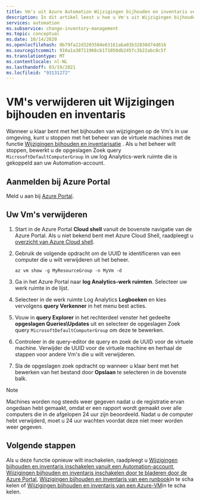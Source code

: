 ```yaml
---
title: Vm's uit Azure Automation Wijzigingen bijhouden en inventaris verwijderen
description: In dit artikel leest u hoe u Vm's uit Wijzigingen bijhouden en inventaris kunt verwijderen.
services: automation
ms.subservice: change-inventory-management
ms.topic: conceptual
ms.date: 10/14/2020
ms.openlocfilehash: 0b79fa22d3203504e63161aba03b32830d74d016
ms.sourcegitcommit: 910a1a38711966cb171050db245fc3b22abc8c5f
ms.translationtype: MT
ms.contentlocale: nl-NL
ms.lasthandoff: 03/19/2021
ms.locfileid: "93131272"
---
```

# <a name="remove-vms-from-change-tracking-and-inventory"></a>VM's verwijderen uit Wijzigingen bijhouden en inventaris

Wanneer u klaar bent met het bijhouden van wijzigingen op de Vm's in uw omgeving, kunt u stoppen met het beheer van de virtuele machines met de functie [Wijzigingen bijhouden en inventarisatie](overview.md) . Als u het beheer wilt stoppen, bewerkt u de opgeslagen Zoek query `MicrosoftDefaultComputerGroup` in uw log Analytics-werk ruimte die is gekoppeld aan uw Automation-account.

## <a name="sign-into-the-azure-portal"></a>Aanmelden bij Azure Portal

Meld u aan bij [Azure Portal](https://portal.azure.com).

## <a name="to-remove-your-vms"></a>Uw Vm's verwijderen

1. Start in de Azure Portal **Cloud shell** vanuit de bovenste navigatie van de Azure Portal. Als u niet bekend bent met Azure Cloud Shell, raadpleegt u [overzicht van Azure Cloud shell](../../cloud-shell/overview.md).

2. Gebruik de volgende opdracht om de UUID te identificeren van een computer die u wilt verwijderen uit het beheer.

    ```azurecli
    az vm show -g MyResourceGroup -n MyVm -d
    ```

3. Ga in het Azure Portal naar **log Analytics-werk ruimten**. Selecteer uw werk ruimte in de lijst.

4. Selecteer in de werk ruimte Log Analytics **Logboeken** en kies vervolgens **query Verkenner** in het menu best acties.

5. Vouw in **query Explorer** in het rechterdeel venster het gedeelte **opgeslagen Queries\Updates** uit en selecteer de opgeslagen Zoek query `MicrosoftDefaultComputerGroup` om deze te bewerken.

6. Controleer in de query-editor de query en zoek de UUID voor de virtuele machine. Verwijder de UUID voor de virtuele machine en herhaal de stappen voor andere Vm's die u wilt verwijderen.

7. Sla de opgeslagen zoek opdracht op wanneer u klaar bent met het bewerken van het bestand door **Opslaan** te selecteren in de bovenste balk.

>[!NOTE]
>Machines worden nog steeds weer gegeven nadat u de registratie ervan ongedaan hebt gemaakt, omdat er een rapport wordt gemaakt over alle computers die in de afgelopen 24 uur zijn beoordeeld. Nadat u de computer hebt verwijderd, moet u 24 uur wachten voordat deze niet meer worden weer gegeven.

## <a name="next-steps"></a>Volgende stappen

Als u deze functie opnieuw wilt inschakelen, raadpleegt u [Wijzigingen bijhouden en inventaris inschakelen vanuit een Automation-account](enable-from-automation-account.md), [Wijzigingen bijhouden en inventaris inschakelen door te bladeren door de Azure Portal](enable-from-portal.md), [Wijzigingen bijhouden en inventaris van een runbook](enable-from-runbook.md)in te scha kelen of [Wijzigingen bijhouden en inventaris van een Azure-VM](enable-from-vm.md)in te scha kelen.